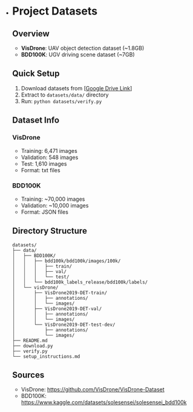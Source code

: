 - # Project Datasets

  ## Overview

  - **VisDrone**: UAV object detection dataset (~1.8GB)
  - **BDD100K**: UGV driving scene dataset (~7GB)

  ## Quick Setup

  1. Download datasets from [[Google Drive Link](https://drive.google.com/file/d/1JOa-sM46Zz_NVdQntAZ-bg3ZR4oZnLqu/view?usp=drive_link)]
  2. Extract to `datasets/data/` directory
  3. Run: `python datasets/verify.py`

  ## Dataset Info

  ### VisDrone

  - Training: 6,471 images
  - Validation: 548 images
  - Test: 1,610 images
  - Format: txt files

  ### BDD100K

  - Training: ~70,000 images
  - Validation: ~10,000 images
  - Format: JSON files

  ## Directory Structure

  ```
  datasets/
  ├── data/
  │   ├── BDD100K/
  │   │   ├── bdd100k/bdd100k/images/100k/
  │   │   │   ├── train/
  │   │   │   ├── val/
  │   │   │   └── test/
  │   │   └── bdd100k_labels_release/bdd100k/labels/
  │   └── visDrone/
  │       ├── VisDrone2019-DET-train/
  │       │   ├── annotations/
  │       │   └── images/
  │       ├── VisDrone2019-DET-val/
  │       │   ├── annotations/
  │       │   └── images/
  │       └── VisDrone2019-DET-test-dev/
  │           ├── annotations/
  │           └── images/
  ├── README.md
  ├── download.py
  ├── verify.py
  └── setup_instructions.md
  ```

  ## Sources

  - VisDrone: https://github.com/VisDrone/VisDrone-Dataset
  - BDD100K: https://www.kaggle.com/datasets/solesensei/solesensei_bdd100k